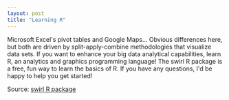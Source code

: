 ```yaml
---
layout: post
title: "Learning R"
---
```


Microsoft Excel's pivot tables and Google Maps... Obvious differences here, but both are driven by split-apply-combine methodologies that visualize data sets. If you want to enhance your big data analytical capabilities, learn R, an analytics and graphics programming language! The swirl R package is a free, fun way to learn the basics of R. If you have any questions, I'd be happy to help you get started!

Source: [swirl R package](https://swirlstats.com/students.html)
